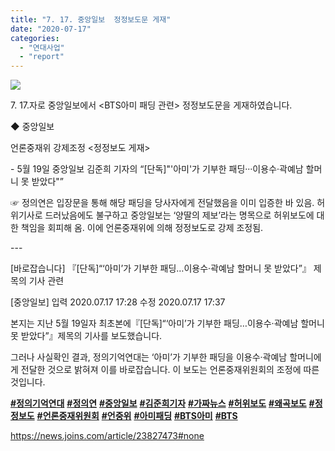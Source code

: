 ```yaml
---
title: "7. 17. 중앙일보  정정보도문 게재"
date: "2020-07-17"
categories: 
  - "연대사업"
  - "report"
---
```


![](https://womenandwar.net/kr/wp-content/uploads/2020/07/중앙일보-아미패딩-정정보도-01-1024x922.jpg)

7\. 17.자로 중앙일보에서 <BTS아미 패딩 관련> 정정보도문을 게재하였습니다.

◆ 중앙일보

언론중재위 강제조정 <정정보도 게재>

\- 5월 19일 중앙일보 김준희 기자의 “\[단독\]"'아미'가 기부한 패딩···이용수·곽예남 할머니 못 받았다"”

☞ 정의연은 입장문을 통해 해당 패딩을 당사자에게 전달했음을 이미 입증한 바 있음. 허위기사로 드러났음에도 불구하고 중앙일보는 ‘양딸의 제보’라는 명목으로 허위보도에 대한 책임을 회피해 옴. 이에 언론중재위에 의해 정정보도로 강제 조정됨.

\---

\[바로잡습니다\] 『\[단독\]“‘아미’가 기부한 패딩…이용수·곽예남 할머니 못 받았다”』 제목의 기사 관련

\[중앙일보\] 입력 2020.07.17 17:28 수정 2020.07.17 17:37

본지는 지난 5월 19일자 최초본에『\[단독\]“‘아미’가 기부한 패딩…이용수·곽예남 할머니 못 받았다”』제목의 기사를 보도했습니다.

그러나 사실확인 결과, 정의기억연대는 ‘아미’가 기부한 패딩을 이용수·곽예남 할머니에게 전달한 것으로 밝혀져 이를 바로잡습니다. 이 보도는 언론중재위원회의 조정에 따른 것입니다.

[](https://www.facebook.com/hashtag/%EC%A0%95%EC%9D%98%EA%B8%B0%EC%96%B5%EC%97%B0%EB%8C%80?__eep__=6&__cft__[0]=AZVxgZXKLUiVv5QG4xrZoJG37Fhb_uL7cq6C4XG0GDnJXKycM14r1lQLb_Ao_sjl0D22uwpDF9aJbm_WWkosigRIy587d5DYkGhfAB0EIj-mweZJu-9mqzHjX7Vhjg2qvxU&__tn__=*NK-R)**[#정의기억연대](https://blog.naver.com/PostListByTagName.nhn?blogId=war_women&encodedTagName=%EC%A0%95%EC%9D%98%EA%B8%B0%EC%96%B5%EC%97%B0%EB%8C%80)** [](https://www.facebook.com/hashtag/%EC%A0%95%EC%9D%98%EC%97%B0?__eep__=6&__cft__[0]=AZVxgZXKLUiVv5QG4xrZoJG37Fhb_uL7cq6C4XG0GDnJXKycM14r1lQLb_Ao_sjl0D22uwpDF9aJbm_WWkosigRIy587d5DYkGhfAB0EIj-mweZJu-9mqzHjX7Vhjg2qvxU&__tn__=*NK-R)**[#정의연](https://blog.naver.com/PostListByTagName.nhn?blogId=war_women&encodedTagName=%EC%A0%95%EC%9D%98%EC%97%B0)** [](https://www.facebook.com/hashtag/%EC%A4%91%EC%95%99%EC%9D%BC%EB%B3%B4?__eep__=6&__cft__[0]=AZVxgZXKLUiVv5QG4xrZoJG37Fhb_uL7cq6C4XG0GDnJXKycM14r1lQLb_Ao_sjl0D22uwpDF9aJbm_WWkosigRIy587d5DYkGhfAB0EIj-mweZJu-9mqzHjX7Vhjg2qvxU&__tn__=*NK-R)**[#중앙일보](https://blog.naver.com/PostListByTagName.nhn?blogId=war_women&encodedTagName=%EC%A4%91%EC%95%99%EC%9D%BC%EB%B3%B4)** [](https://www.facebook.com/hashtag/%EA%B9%80%EC%A4%80%ED%9D%AC%EA%B8%B0%EC%9E%90?__eep__=6&__cft__[0]=AZVxgZXKLUiVv5QG4xrZoJG37Fhb_uL7cq6C4XG0GDnJXKycM14r1lQLb_Ao_sjl0D22uwpDF9aJbm_WWkosigRIy587d5DYkGhfAB0EIj-mweZJu-9mqzHjX7Vhjg2qvxU&__tn__=*NK-R)**[#김준희기자](https://blog.naver.com/PostListByTagName.nhn?blogId=war_women&encodedTagName=%EA%B9%80%EC%A4%80%ED%9D%AC%EA%B8%B0%EC%9E%90)** [](https://www.facebook.com/hashtag/%EA%B0%80%EC%A7%9C%EB%89%B4%EC%8A%A4?__eep__=6&__cft__[0]=AZVxgZXKLUiVv5QG4xrZoJG37Fhb_uL7cq6C4XG0GDnJXKycM14r1lQLb_Ao_sjl0D22uwpDF9aJbm_WWkosigRIy587d5DYkGhfAB0EIj-mweZJu-9mqzHjX7Vhjg2qvxU&__tn__=*NK-R)**[#가짜뉴스](https://blog.naver.com/PostListByTagName.nhn?blogId=war_women&encodedTagName=%EA%B0%80%EC%A7%9C%EB%89%B4%EC%8A%A4)** [](https://www.facebook.com/hashtag/%ED%97%88%EC%9C%84%EB%B3%B4%EB%8F%84?__eep__=6&__cft__[0]=AZVxgZXKLUiVv5QG4xrZoJG37Fhb_uL7cq6C4XG0GDnJXKycM14r1lQLb_Ao_sjl0D22uwpDF9aJbm_WWkosigRIy587d5DYkGhfAB0EIj-mweZJu-9mqzHjX7Vhjg2qvxU&__tn__=*NK-R)**[#허위보도](https://blog.naver.com/PostListByTagName.nhn?blogId=war_women&encodedTagName=%ED%97%88%EC%9C%84%EB%B3%B4%EB%8F%84)** [](https://www.facebook.com/hashtag/%EC%99%9C%EA%B3%A1%EB%B3%B4%EB%8F%84?__eep__=6&__cft__[0]=AZVxgZXKLUiVv5QG4xrZoJG37Fhb_uL7cq6C4XG0GDnJXKycM14r1lQLb_Ao_sjl0D22uwpDF9aJbm_WWkosigRIy587d5DYkGhfAB0EIj-mweZJu-9mqzHjX7Vhjg2qvxU&__tn__=*NK-R)**[#왜곡보도](https://blog.naver.com/PostListByTagName.nhn?blogId=war_women&encodedTagName=%EC%99%9C%EA%B3%A1%EB%B3%B4%EB%8F%84)** [](https://www.facebook.com/hashtag/%EC%A0%95%EC%A0%95%EB%B3%B4%EB%8F%84?__eep__=6&__cft__[0]=AZVxgZXKLUiVv5QG4xrZoJG37Fhb_uL7cq6C4XG0GDnJXKycM14r1lQLb_Ao_sjl0D22uwpDF9aJbm_WWkosigRIy587d5DYkGhfAB0EIj-mweZJu-9mqzHjX7Vhjg2qvxU&__tn__=*NK-R)**[#정정보도](https://blog.naver.com/PostListByTagName.nhn?blogId=war_women&encodedTagName=%EC%A0%95%EC%A0%95%EB%B3%B4%EB%8F%84)** [](https://www.facebook.com/hashtag/%EC%96%B8%EB%A1%A0%EC%A4%91%EC%9E%AC%EC%9C%84%EC%9B%90%ED%9A%8C?__eep__=6&__cft__[0]=AZVxgZXKLUiVv5QG4xrZoJG37Fhb_uL7cq6C4XG0GDnJXKycM14r1lQLb_Ao_sjl0D22uwpDF9aJbm_WWkosigRIy587d5DYkGhfAB0EIj-mweZJu-9mqzHjX7Vhjg2qvxU&__tn__=*NK-R)**[#언론중재위원회](https://blog.naver.com/PostListByTagName.nhn?blogId=war_women&encodedTagName=%EC%96%B8%EB%A1%A0%EC%A4%91%EC%9E%AC%EC%9C%84%EC%9B%90%ED%9A%8C)** [](https://www.facebook.com/hashtag/%EC%96%B8%EC%A4%91%EC%9C%84?__eep__=6&__cft__[0]=AZVxgZXKLUiVv5QG4xrZoJG37Fhb_uL7cq6C4XG0GDnJXKycM14r1lQLb_Ao_sjl0D22uwpDF9aJbm_WWkosigRIy587d5DYkGhfAB0EIj-mweZJu-9mqzHjX7Vhjg2qvxU&__tn__=*NK-R)**[#언중위](https://blog.naver.com/PostListByTagName.nhn?blogId=war_women&encodedTagName=%EC%96%B8%EC%A4%91%EC%9C%84)** [](https://www.facebook.com/hashtag/%EC%95%84%EB%AF%B8%ED%8C%A8%EB%94%A9?__eep__=6&__cft__[0]=AZVxgZXKLUiVv5QG4xrZoJG37Fhb_uL7cq6C4XG0GDnJXKycM14r1lQLb_Ao_sjl0D22uwpDF9aJbm_WWkosigRIy587d5DYkGhfAB0EIj-mweZJu-9mqzHjX7Vhjg2qvxU&__tn__=*NK-R)**[#아미패딩](https://blog.naver.com/PostListByTagName.nhn?blogId=war_women&encodedTagName=%EC%95%84%EB%AF%B8%ED%8C%A8%EB%94%A9)** [](https://www.facebook.com/hashtag/bts%EC%95%84%EB%AF%B8?__eep__=6&__cft__[0]=AZVxgZXKLUiVv5QG4xrZoJG37Fhb_uL7cq6C4XG0GDnJXKycM14r1lQLb_Ao_sjl0D22uwpDF9aJbm_WWkosigRIy587d5DYkGhfAB0EIj-mweZJu-9mqzHjX7Vhjg2qvxU&__tn__=*NK-R)**[#BTS아미](https://blog.naver.com/PostListByTagName.nhn?blogId=war_women&encodedTagName=BTS%EC%95%84%EB%AF%B8)** [](https://www.facebook.com/hashtag/bts?__eep__=6&__cft__[0]=AZVxgZXKLUiVv5QG4xrZoJG37Fhb_uL7cq6C4XG0GDnJXKycM14r1lQLb_Ao_sjl0D22uwpDF9aJbm_WWkosigRIy587d5DYkGhfAB0EIj-mweZJu-9mqzHjX7Vhjg2qvxU&__tn__=*NK-R)**[#BTS](https://blog.naver.com/PostListByTagName.nhn?blogId=war_women&encodedTagName=BTS)**

https://news.joins.com/article/23827473#none
